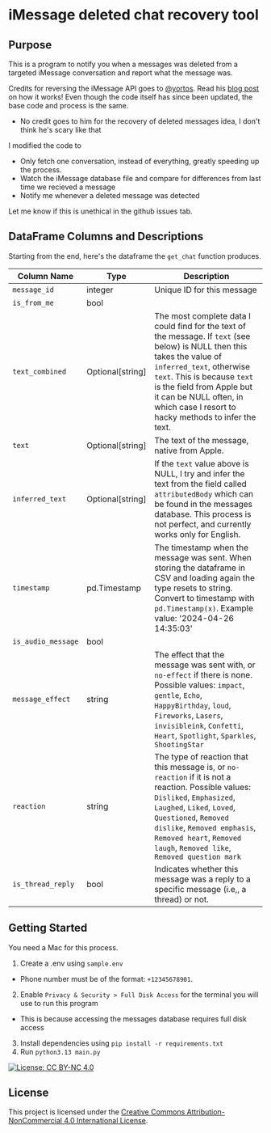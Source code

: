 # iMessage deleted chat recovery tool
## Purpose
This is a program to notify you when a messages was deleted from a targeted iMessage conversation and report what the message was.  

Credits for reversing the iMessage API goes to [@yortos](https://github.com/yortos/imessage-analysis). Read his [blog post](https://medium.com/@yaskalidis/heres-how-you-can-access-your-entire-imessage-history-on-your-mac-f8878276c6e9) on how it works! Even though the code itself has since been updated, the base code and process is the same.  
* No credit goes to him for the recovery of deleted messages idea, I don't think he's scary like that  

I modified the code to 
* Only fetch one conversation, instead of everything, greatly speeding up the process. 
* Watch the iMessage database file and compare for differences from last time we recieved a message
* Notify me whenever a deleted message was detected

Let me know if this is unethical in the github issues tab.

## DataFrame Columns and Descriptions
Starting from the end, here's the dataframe the `get_chat` function produces. 


| Column Name               | Type         | Description                                            |
|---------------------------|--------------|--------------------------------------------------------|
| `message_id`              | integer  |   Unique ID for this message       |
| `is_from_me`              | bool  | |
| `text_combined`           | Optional[string]  | The most complete data I could find for the text of the message. If `text` (see below) is NULL then this takes the value of `inferred_text`, otherwise `text`. This is because `text` is the field from Apple but it can be NULL often, in which case I resort to hacky methods to infer the text. |
| `text`                    | Optional[string]  | The text of the message, native from Apple.            |
| `inferred_text`           | Optional[string]  | If the `text` value above is NULL, I try and infer the text from the field called `attributedBody` which can be found in the messages database. This process is not perfect, and currently works only for English.    |
| `timestamp`               | pd.Timestamp  | The timestamp when the message was sent. When storing the dataframe in CSV and loading again the type resets to string. Convert to timestamp with `pd.Timestamp(x)`. Example value: '2024-04-26 14:35:03'|
| `is_audio_message`        | bool  | |
| `message_effect`          | string  | The effect that the message was sent with, or `no-effect` if there is none. Possible values: `impact`, `gentle`, `Echo`, `HappyBirthday`, `loud`, `Fireworks`, `Lasers`, `invisibleink`, `Confetti`, `Heart`, `Spotlight`, `Sparkles`, `ShootingStar` |
| `reaction`                | string  |  The type of reaction that this message is, or `no-reaction` if it is not a reaction. Possible values: `Disliked`, `Emphasized`, `Laughed`, `Liked`, `Loved`, `Questioned`, `Removed dislike`, `Removed emphasis`, `Removed heart`, `Removed laugh`, `Removed like`, `Removed question mark`       |
| `is_thread_reply`         | bool  | Indicates whether this message was a reply to a specific message (i.e,, a thread) or not. |


## Getting Started
You need a Mac for this process.

1. Create a .env using `sample.env`
* Phone number must be of the format: `+12345678901`. 
2. Enable `Privacy & Security > Full Disk Access` for the terminal you will use to run this program
* This is because accessing the messages database requires full disk access
3. Install dependencies using `pip install -r requirements.txt`
4. Run `python3.13 main.py`


[![License: CC BY-NC 4.0](https://img.shields.io/badge/License-CC%20BY--NC%204.0-lightgrey.svg)](https://creativecommons.org/licenses/by-nc/4.0/)
## License

This project is licensed under the [Creative Commons Attribution-NonCommercial 4.0 International License](https://creativecommons.org/licenses/by-nc/4.0/).
